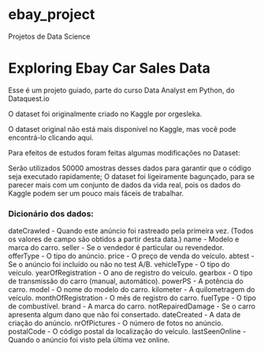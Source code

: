 # ebay_project
Projetos de Data Science

# Exploring Ebay Car Sales Data
Esse é um projeto guiado, parte do curso Data Analyst em Python, do Dataquest.io

O dataset foi originalmente criado no Kaggle por orgesleka.

O dataset original não está mais disponível no Kaggle, mas você pode encontrá-lo clicando aqui.

Para efeitos de estudos foram feitas algumas modificações no Dataset:

Serão utilizados 50000 amostras desses dados para garantir que o código seja executado rapidamente;
O dataset foi ligeiramente bagunçado, para se parecer mais com um conjunto de dados da vida real, pois os dados do Kaggle podem ser um pouco mais fáceis de trabalhar.

### Dicionário dos dados:
dateCrawled - Quando este anúncio foi rastreado pela primeira vez. (Todos os valores de campo são obtidos a partir desta data.)
name - Modelo e marca do carro.
seller - Se o vendedor é particular ou revendedor.
offerType - O tipo do anúncio.
price - O preço de venda do veículo.
abtest - Se o anúncio foi incluído ou não no test A/B.
vehicleType - O tipo do veículo.
yearOfRegistration - O ano de registro do veículo.
gearbox - O tipo de transmissão do carro (manual, automático).
powerPS - A potência do carro.
model - O nome do modelo do carro.
kilometer - A quilometragem do veículo.
monthOfRegistration - O mês de registro do carro.
fuelType - O tipo de combustível.
brand - A marca do carro.
notRepairedDamage - Se o carro apresenta algum dano que não foi consertado.
dateCreated - A data de criação do anúncio.
nrOfPictures - O número de fotos no anúncio.
postalCode - O código postal da localização do veículo.
lastSeenOnline - Quando o anúncio foi visto pela última vez online.

